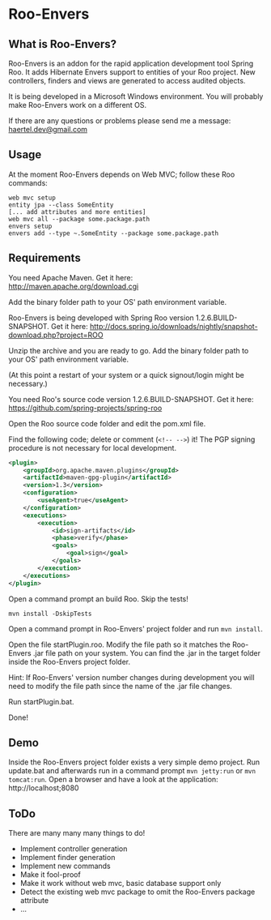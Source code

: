 # Roo-Envers

## What is Roo-Envers?

Roo-Envers is an addon for the rapid application development tool Spring Roo. It adds Hibernate Envers support to entities of your Roo project. New controllers, finders and views are generated to access audited objects.

It is being developed in a Microsoft Windows environment. You will probably make Roo-Envers work on a different OS.

If there are any questions or problems please send me a message: haertel.dev@gmail.com

## Usage

At the moment Roo-Envers depends on Web MVC; follow these Roo commands:

```
web mvc setup
entity jpa --class SomeEntity
[... add attributes and more entities]
web mvc all --package some.package.path
envers setup
envers add --type ~.SomeEntity --package some.package.path
```

## Requirements

You need Apache Maven.
Get it here: http://maven.apache.org/download.cgi

Add the binary folder path to your OS' path environment variable.

Roo-Envers is being developed with Spring Roo version 1.2.6.BUILD-SNAPSHOT.
Get it here: http://docs.spring.io/downloads/nightly/snapshot-download.php?project=ROO

Unzip the archive and you are ready to go. Add the binary folder path to your OS' path environment variable.

(At this point a restart of your system or a quick signout/login might be necessary.)

You need Roo's source code version 1.2.6.BUILD-SNAPSHOT.
Get it here: https://github.com/spring-projects/spring-roo

Open the Roo source code folder and edit the pom.xml file.

Find the following code; delete or comment (`<!-- -->`) it! The PGP signing procedure is not necessary for local development.

```xml
<plugin>
	<groupId>org.apache.maven.plugins</groupId>
	<artifactId>maven-gpg-plugin</artifactId>
	<version>1.3</version>
	<configuration>
		<useAgent>true</useAgent>
	</configuration>
	<executions>
		<execution>
			<id>sign-artifacts</id>
			<phase>verify</phase>
			<goals>
				<goal>sign</goal>
			</goals>
		</execution>
	</executions>
</plugin>
```

Open a command prompt an build Roo. Skip the tests!
```
mvn install -DskipTests
```

Open a command prompt in Roo-Envers' project folder and run `mvn install`.

Open the file startPlugin.roo. Modify the file path so it matches the Roo-Envers .jar file path on your system. You can find the .jar in the target folder inside the Roo-Envers project folder.

Hint: If Roo-Envers' version number changes during development you will need to modify the file path since the name of the .jar file changes.

Run startPlugin.bat.

Done!

## Demo

Inside the Roo-Envers project folder exists a very simple demo project. Run update.bat and afterwards run in a command prompt `mvn jetty:run` or `mvn tomcat:run`. Open a browser and have a look at the application: http://localhost;8080

## ToDo

There are many many many things to do!

* Implement controller generation
* Implement finder generation
* Implement new commands
* Make it fool-proof
* Make it work without web mvc, basic database support only
* Detect the existing web mvc package to omit the Roo-Envers package attribute
* ...